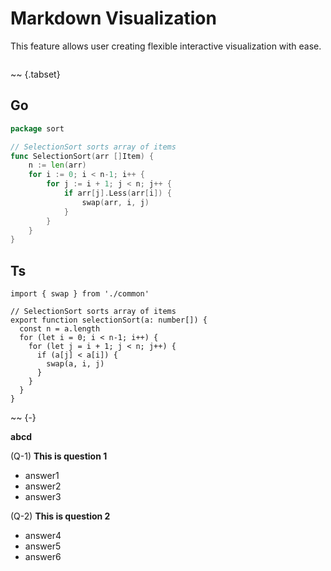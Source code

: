 
# Markdown Visualization

This feature allows user creating flexible interactive visualization with ease.

~~~[slideshow](height=300)
~~~


~~ {.tabset}

## Go

```go
package sort

// SelectionSort sorts array of items
func SelectionSort(arr []Item) {
	n := len(arr)
	for i := 0; i < n-1; i++ {
		for j := i + 1; j < n; j++ {
			if arr[j].Less(arr[i]) {
				swap(arr, i, j)
			}
		}
	}
}
```

## Ts

```
import { swap } from './common'

// SelectionSort sorts array of items
export function selectionSort(a: number[]) {
  const n = a.length
  for (let i = 0; i < n-1; i++) {
    for (let j = i + 1; j < n; j++) {
      if (a[j] < a[i]) {
        swap(a, i, j)
      }
    }
  }
}
```

~~ {-}

<strong>abcd</strong>

(Q-1) **This is question 1**

- answer1
- answer2
- answer3

(Q-2) **This is question 2**

- answer4
- answer5
- answer6
